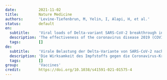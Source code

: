```yaml
---
date:          2021-11-02
title:         Nature Medicine
authors:       'Levine-Tiefenbrun, M, Yelin, I, Alapi, H, et al.'
status:        default
en:
  subtitle:    'Viral loads of Delta-variant SARS-CoV-2 breakthrough infections after vaccination and booster with BNT162b2'
  description: 'The effectiveness of the coronavirus disease 2019 (COVID-19) BNT162b2 vaccine in preventing disease and reducing viral loads of breakthrough infections (BTIs) has been decreasing, concomitantly with the rise of the Delta variant of severe acute respiratory syndrome coronavirus 2 (SARS-CoV-2). However, it is unclear whether the observed decreased effectiveness of the vaccine in reducing viral loads is inherent to the Delta variant or is dependent on time from immunization. By analyzing viral loads of over 16,000 infections during the current, Delta-variant-dominated pandemic wave in Israel, we found that BTIs in recently fully vaccinated individuals have lower viral loads than infections in unvaccinated individuals. However, this effect starts to decline 2 months after vaccination and ultimately vanishes 6 months or longer after vaccination. Notably, we found that the effect of BNT162b2 on reducing BTI viral loads is restored after a booster dose. These results suggest that BNT162b2 might decrease the infectiousness of BTIs even with the Delta variant, and that, although this protective effect declines with time, it can be restored, at least temporarily, with a third, booster, vaccine dose.'
  tags:        []
de:
  subtitle:    'Virale Belastung der Delta-Variante von SARS-CoV-2 nach Impfung und Auffrischung mit BNT162b2'
  description: 'Die Wirksamkeit des Impfstoffs gegen die Coronavirus-Krankheit 2019 (COVID-19) BNT162b2 bei der Verhütung von Krankheiten und der Verringerung der Viruslast bei Durchbruchsinfektionen (BTIs) hat gleichzeitig mit dem Auftreten der Delta-Variante des schweren akuten respiratorischen Syndroms Coronavirus 2 (SARS-CoV-2) abgenommen. Es ist jedoch unklar, ob die beobachtete geringere Wirksamkeit des Impfstoffs bei der Verringerung der Viruslast mit der Delta-Variante zusammenhängt oder ob sie vom Zeitpunkt der Immunisierung abhängt. Durch die Analyse der Viruslasten von über 16.000 Infektionen während der aktuellen, von der Delta-Variante dominierten Pandemiewelle in Israel haben wir festgestellt, dass BTIs bei kürzlich vollständig geimpften Personen niedrigere Viruslasten aufweisen als Infektionen bei ungeimpften Personen. Dieser Effekt beginnt jedoch 2 Monate nach der Impfung zu sinken und verschwindet schließlich 6 Monate oder länger nach der Impfung. Bemerkenswert ist, dass die Wirkung von BNT162b2 auf die Verringerung der BTI-Viruslast nach einer Auffrischungsimpfung wiederhergestellt ist. Diese Ergebnisse deuten darauf hin, dass BNT162b2 die Infektiosität von BTI auch bei der Delta-Variante verringern könnte und dass dieser Schutzeffekt zwar mit der Zeit abnimmt, aber zumindest vorübergehend mit einer dritten, auffrischenden Impfdosis wiederhergestellt werden kann.' 
  tags:        []
group:         'Vaccines'
credit:        https://doi.org/10.1038/s41591-021-01575-4
---
```

